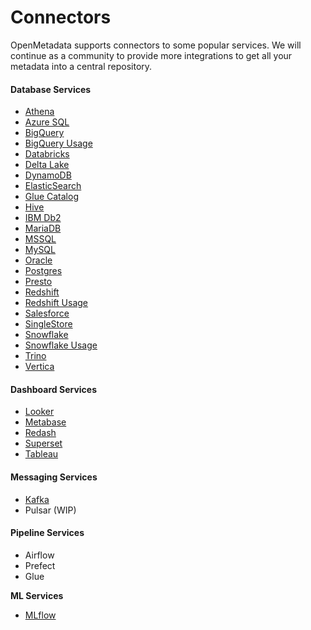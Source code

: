 # Connectors

OpenMetadata supports connectors to some popular services. We will continue as a community to provide more integrations to get all your metadata into a central repository.

#### Database Services

* [Athena](athena.md)
* [Azure SQL](azure-sql.md)
* [BigQuery](bigquery.md)
* [BigQuery Usage](bigquery-usage.md)
* [Databricks](databricks.md)
* [Delta Lake](delta-lake.md)
* [DynamoDB](dynamodb.md)
* [ElasticSearch](elastic-search.md)
* [Glue Catalog](glue-catalog.md)
* [Hive](hive.md)
* [IBM Db2](ibm-db2.md)
* [MariaDB](mariadb.md)
* [MSSQL](mssql.md)
* [MySQL](mysql/mysql.md)
* [Oracle](oracle.md)
* [Postgres](postgres.md)
* [Presto](presto.md)
* [Redshift](redshift.md)
* [Redshift Usage](redshift-usage.md)
* [Salesforce](salesforce.md)
* [SingleStore](singlestore.md)
* [Snowflake](snowflake.md)
* [Snowflake Usage](snowflake-usage.md)
* [Trino](trino.md)
* [Vertica](vertica.md)

#### Dashboard Services

* [Looker](looker.md)
* [Metabase](metabase.md)
* [Redash](redash.md)
* [Superset](superset.md)
* [Tableau](tableau.md)

#### Messaging Services

* [Kafka](kafka.md)
* Pulsar (WIP)

#### Pipeline Services

* Airflow
* Prefect
* Glue

**ML Services**

* [MLflow](mlflow.md)
